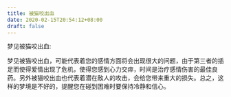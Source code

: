 ```yaml
---
title: 被猫咬出血
date: 2020-02-15T20:54:12+08:00
draft: false
---
```


梦见被猫咬出血:

梦见被猫咬出血，可能代表着您的感情方面将会出现很大的问题，由于第三者的插足而使得爱情出现了危机，使得您感到心力交瘁，时间是治疗感情伤害的最佳良药。另外被猫咬出血也代表着潜在敌人的攻击，会给您带来重大的损失。总之，这样的梦境是不好的，提醒您在碰到困难时要保持冷静和信心。